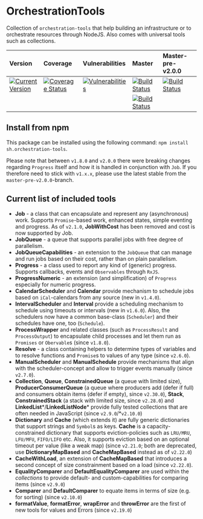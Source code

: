# OrchestrationTools
Collection of `orchestration-tools` that help building an infrastructure or to orchestrate resources through NodeJS. Also comes with universal tools such as collections.

|Version|Coverage|Vulnerabilities|Master|Master-pre-v2.0.0|
|:-|:-|:-|:-|:-|
|[![Current Version](https://img.shields.io/npm/v/sh.orchestration-tools.svg)](https://www.npmjs.com/package/sh.orchestration-tools)|[![Coverage Status](https://coveralls.io/repos/github/MrShoenel/orchestration-tools/badge.svg?branch=master)](https://coveralls.io/github/MrShoenel/orchestration-tools?branch=master)|[![Vulnerabilities](https://snyk.io/test/github/MrShoenel/orchestration-tools/badge.svg)](https://snyk.io/test/github/MrShoenel/orchestration-tools)|[![Build Status](https://api.travis-ci.org/MrShoenel/orchestration-tools.svg?branch=master)](https://travis-ci.org/MrShoenel/orchestration-tools)|[![Build Status](https://api.travis-ci.org/MrShoenel/orchestration-tools.svg?branch=master-pre-v2.0.0)](https://travis-ci.org/MrShoenel/orchestration-tools)|
||||[![Build Status](https://github.com/MrShoenel/orchestration-tools/workflows/Node.js%20CI/badge.svg?branch=master)](https://github.com/MrShoenel/orchestration-tools/actions?query=workflow%3A%22Node.js+CI%22)||


## Install from npm
This package can be installed using the following command: `npm install sh.orchestration-tools`.

Please note that between `v1.8.0` and `v2.0.0` there were breaking changes regarding `Progress` itself and how it is handled in conjunction with `Job`. If you therefore need to stick with `v1.x.x`, please use the latest stable from the `master-pre-v2.0.0`-branch.

## Current list of included tools
* __Job__ - a class that can encapsulate and represent any (asynchronous) work. Supports `Promise`-based work, enhanced states, simple eventing and progress. As of `v2.1.0`, __JobWithCost__ has been removed and cost is now supported by Job.
* __JobQueue__ - a queue that supports parallel jobs with free degree of parallelism.
* __JobQueueCapabilities__ - an extension to the `JobQueue` that can manage and run jobs based on their cost, rather than on plain parallelism.
* __Progress__ - a class used to report any kind of (generic) progress. Supports callbacks, events and `Observables` through `RxJS`.
* __ProgressNumeric__ - an extension (and simplification) of `Progress` especially for numeric progress.
* __CalendarScheduler__ and __Calendar__ provide mechanism to schedule jobs based on `iCal`-calendars from any source (new in `v1.4.0`).
* __IntervalScheduler__ and __Interval__ provide a scheduling mechanism to schedule using timeouts or intervals (new in `v1.6.0`). Also, the schedulers now have a common base-class (`Scheduler`) and their schedules have one, too (`Schedule`).
* __ProcessWrapper__ and related classes (such as `ProcessResult` and `ProcessOutput`) to encapsulate child processes and let them run as `Promises` or `Obervable`s (since `v1.8.0`).
* __Resolve__ - a class containing helpers to determine types of variables and to resolve functions and `Promise`s to values of any type (since `v2.6.0`).
* __ManualScheduler__ and __ManualSchedule__ provide mechanisms that align with the scheduler-concept and allow to trigger events manually (since `v2.7.0`).
* __Collection__, __Queue__, __ConstrainedQueue__ (a queue with limited size), __ProducerConsumerQueue__ (a queue where producers add (defer if full) and consumers obtain items (defer if empty), since `v2.30.0`), __Stack__, __ConstrainedStack__ (a stack with limited size, since `v2.28.0`) and __LinkedList__\*/__LinkedListNode__\* provide fully tested collections that are often needed in JavaScript (since `v2.9.0`/\*`v2.10.0`)
* __Dictionary__ and __Cache__ (which extends it) are fully generic dictionaries that support strings and `Symbol`s as keys. __Cache__ is a capacity-constrained dictionary that supports eviction-policies such as `LRU/MRU`, `LFU/MFU`, `FIFO/LIFO` etc. Also, it supports eviction based on an optional timeout per value (like a weak map) (since `v2.21.0`; both are deprecated, use __DictionaryMapBased__ and __CacheMapBased__ instead as of `v2.22.0`)
* __CacheWithLoad__, an extension of __CacheMapBased__ that introduces a second concept of size constrainment based on a load (since `v2.22.0`).
* __EqualityComparer__ and __DefaultEqualityComparer__ are used within the *collections* to provide default- and custom-capabilities for comparing items (since `v2.9.0`)
* __Comparer__ and __DefaultComparer__ to equate items in terms of size (e.g. for sorting) (since `v2.10.0`)
* __formatValue__, __formatError__, __wrapError__ and __throwError__ are the first of new tools for values and Errors (since `v2.19.0`)
